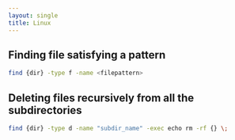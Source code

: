```yaml
---
layout: single
title: Linux
---
```


## Finding file satisfying a pattern
```bash
find {dir} -type f -name <filepattern>
```

## Deleting files recursively from all the subdirectories
```bash
find {dir} -type d -name "subdir_name" -exec echo rm -rf {} \;
```

